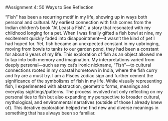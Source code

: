 #Assignment 4: 50 Ways to See Reflection

“Fish” has been a recurring motif in my life, showing up in ways both personal and cultural. My earliest connection with fish comes from the Indian children’s book "At Least a Fish", a story that resonated with my childhood longing for a pet. When I was finally gifted a fish bowl at nine, my excitement quickly faded into disappointment—it wasn’t the kind of pet I had hoped for. Yet, fish became an unexpected constant in my upbringing, moving from bowls to tanks to our garden pond, they had been a constant for about 6 years of my life.
This exploration of fish as an object allowed me to tap into both memory and imagination. My interpretations varied from deeply personal—such as my cat’s ironic nickname, “Fish”—to cultural connections rooted in my coastal hometown in India, where the fish curry and fry are a must try. I am a Pisces zodiac sign and further cement the significance of the symbolisms of fish in my life.
While visually representing fish, I experimented with abstraction, geometric forms, meanings and everyday sightings/patterns. The process involved not only reflecting on my personal ties to fish but also expanding my perspective to broader cultural, mythological, and environmental narratives (outside of those I already knew of). This iterative exploration helped me find new and diverse meanings in something that has always been so familiar.
